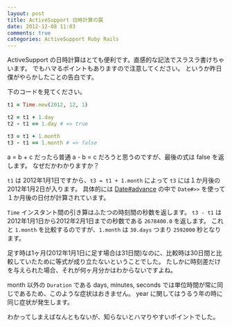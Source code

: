 ```yaml
---
layout: post
title: ActiveSupport 日時計算の罠
date: 2012-12-08 11:03
comments: true
categories: ActiveSupport Ruby Rails
---
```


ActiveSupport の日時計算はとても便利です。直感的な記法でスラスラ書けちゃいます。
でもハマるポイントもありますので注意してください。
というか昨日僕がやらかしたことの告白です。

下のコードを見てください。

``` ruby
t1 = Time.new(2012, 12, 1)

t2 = t1 + 1.day
t2 - t1 == 1.day # => true

t3 = t1 + 1.month
t3 - t1 == 1.month # => false
```

a = b + c だったら普通 a - b = c だろうと思うのですが、最後の式は false を返します。
なぜだかわかりますか？

<!-- more -->

`t1` は 2012年1月1日ですから、`t3 = t1 + 1.month` によって `t3` には１か月後の 2012年1月2日が入ります。
具体的には
[Date#advance](https://github.com/rails/rails/blob/3-2-stable/activesupport/lib/active_support/core_ext/date/calculations.rb#L108-L116)
の中で `Date#>>` を使って１か月後の日付が計算されています。

`Time` インスタント間の引き算はふたつの時刻間の秒数を返します。
`t3 - t1` は 2012年1月1日から2012年2月1日までの秒数である `2678400.0` を返します。
これと `1.month` を比較するのですが、`1.month` は `30.days` つまり `2592000` 秒となります。

足す時は1ヶ月(2012年1月1日に足す場合は31日間)なのに、比較時は30日間と比較していたために等式が成り立たないということでした。
たしかに時刻差だけを与えられた場合、それが何ヶ月分かはわからないですよね。

month 以外の `Duration` である days, minutes, seconds では単位時間が常に同じであるため、このような症状はおきません。
year に関してはうるう年の時に同じ症状が発生します。

わかってしまえばなんともないが、知らないとハマりやすいポイントでした。